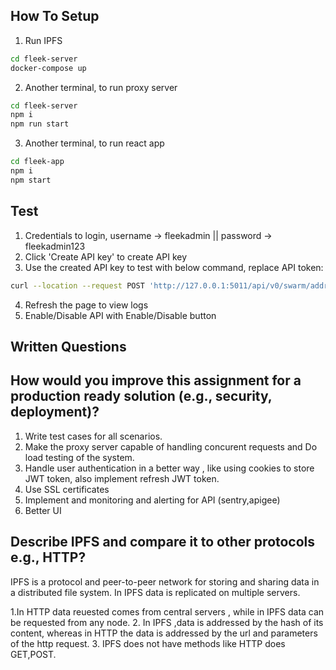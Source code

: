 ## How To Setup

1. Run IPFS

```sh
cd fleek-server
docker-compose up
```

2. Another terminal, to run proxy server

```sh
cd fleek-server
npm i
npm run start
```

3. Another terminal, to run react app

```sh
cd fleek-app
npm i
npm start
```

## Test

1. Credentials to login, username -> fleekadmin || password -> fleekadmin123
2. Click 'Create API key' to create API key
3. Use the created API key to test with below command, replace API token:

```sh
curl --location --request POST 'http://127.0.0.1:5011/api/v0/swarm/addrs' --header 'x-api-token: <API Token>'
```

4. Refresh the page to view logs
5. Enable/Disable API with Enable/Disable button

## Written Questions

## How would you improve this assignment for a production ready solution (e.g., security, deployment)?

1. Write test cases for all scenarios.
2. Make the proxy server capable of handling concurent requests and Do load testing of the system.
3. Handle user authentication in a better way , like using cookies to store JWT token, also implement refresh JWT token.
4. Use SSL certificates
5. Implement and monitoring and alerting for API (sentry,apigee)
6. Better UI

## Describe IPFS and compare it to other protocols e.g., HTTP?

IPFS is a protocol and peer-to-peer network for storing and sharing data in a distributed file system.
In IPFS data is replicated on multiple servers.

1.In HTTP data reuested comes from central servers , while in IPFS data can be requested from any node. 2. In IPFS ,data is addressed by the hash of its content, whereas in HTTP the data is addressed by the url and parameters of the http request. 3. IPFS does not have methods like HTTP does GET,POST.
